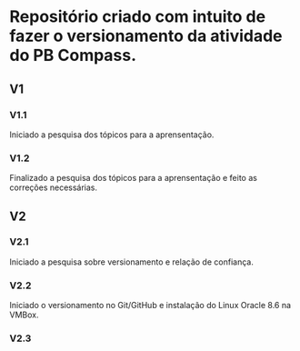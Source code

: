 # Repositório criado com intuito de fazer o versionamento da atividade do PB Compass.

## **V1**

### V1.1  
Iniciado a pesquisa dos tópicos para a aprensentação.

### V1.2  
Finalizado a pesquisa dos tópicos para a aprensentação e feito as correções necessárias.


## **V2**

### V2.1  
Iniciado a pesquisa sobre versionamento e relação de confiança.

### V2.2  
Iniciado o versionamento no Git/GitHub e instalação do Linux Oracle 8.6 na VMBox.

### V2.3   
